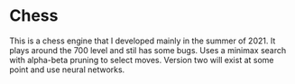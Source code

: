 # Chess

This is a chess engine that I developed mainly in the summer of 2021. It plays around the 700 level and stil has some bugs. Uses a minimax search with alpha-beta pruning
to select moves. Version two will exist at some point and use neural networks.
